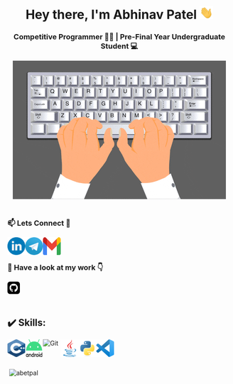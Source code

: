 <!-- ### Hi there 👋 -->
<h1 align="center">Hey there, I'm Abhinav Patel <img src="./gif/Hi.gif" width="30px"></h1>
<h3 align="center">Competitive Programmer 👨‍💻 | Pre-Final Year Undergraduate Student 💻</h3>
<div align="center"><img src = "./gif/keyboard.gif" style="max-width:100%;" /></div>
<br/>
<h3>📫 Lets Connect 🤝</h3>
<a href="https://www.linkedin.com/in/nobrakebicycle" target="_blank">
  <img align="left" alt="Linkdein" height="40" width="40" src="./svgs/linkedin.svg" />
</a>
<a href="https://t.me/nobrakebicycle" target="_blank">
  <img align="left" alt="Telegram"height="40" width="40" src="./svgs/Telegram_logo.svg" />
</a>
<a href="mailto:patelabhinav61@gmail.com" target="_blank"> 
    <img align="left" alt="Gmail" height="40" width="40" src="./svgs/gmail.svg" />
</a>
<br/>
<br/>

<h3>🔭 Have a look at my work 👇</h3>
<a href="https://github.com/abetpal" target="_blank">
  <img alt="Github" width="28px" src="./svgs/github_white.svg" />
</a>
<br/>

<!--<h3>🌱 Have a look at my coding profiles 👇</h3>
<a href="https://codeforces.com/profile/nobrakebicycle" target="_blank">
	<img align="left" alt="Codeforces" width="64px" height="42px" src="./svgs/codeforces.svg" />
</a>
<a href="https://www.codechef.com/users/nobrakebicycle" target="_blank">
	<img align="left" alt="Codechef" width="64px" height="32px" src="./svgs/codechef.svg" />
</a>
<a href="https://www.hackerrank.com/nobrakebicycle" target="_blank">
  <img align="left" alt="Hackerrank" width="32px" src="./svgs/hackerrank.svg" />
</a>
<br/>-->
<br/>

<h2> ✔️ Skills: </h2>
<img align="left" alt="C++" width="40" height="40" src="./svgs/c.svg" />
<img align="left" alt="Android" width="40px" height="40" src="./svgs/android_studio.svg" />
<img align="left" alt="Git" src="https://www.vectorlogo.zone/logos/git-scm/git-scm-icon.svg" alt="git" width="40" height="40"/>
<img align="left" alt="Java" src="https://raw.githubusercontent.com/devicons/devicon/master/icons/java/java-original.svg" alt="java" width="40" height="40"/>
<img align="left" alt="Python"src="https://raw.githubusercontent.com/devicons/devicon/master/icons/python/python-original.svg" alt="python" width="40" height="40"/>

<img align="left" alt="VS Code" width="40" height="40" src="./svgs/vs.svg" />

<br/>
<br/>
<br/>

<!--<h2>👯 Visitor's count :eyes:</h2>

<p><img src="https://profile-counter.glitch.me/{abetpal}/count.svg" alt="Abhinav's :: Visitor's Count" /></p>

<br/>
<br/>-->

<p>&nbsp;<img align="center" src="https://github-stats-alpha.vercel.app/api/?username=abetpal" alt="abetpal" /></p>

<!--
This is a ✨ _special_ ✨ repository because its `README.md` (this file) appears on your GitHub profile.

Here are some ideas to get you started:

- 🔭 I’m currently working on ...
- 🌱 I’m currently learning ...
- 👯 I’m looking to collaborate on ...
- 🤔 I’m looking for help with ...
- 💬 Ask me about ...
- 📫 How to reach me: ...
- 😄 Pronouns: ...
- ⚡ Fun fact: ...
-->
